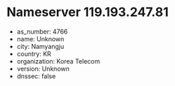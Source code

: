 # Nameserver 119.193.247.81

* as_number: 4766
* name: Unknown
* city: Namyangju
* country: KR
* organization: Korea Telecom
* version: Unknown
* dnssec: false
